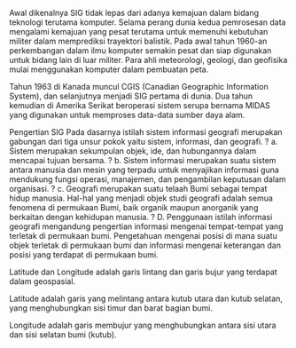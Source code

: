 Awal dikenalnya SIG tidak lepas dari adanya kemajuan dalam bidang teknologi terutama komputer. 
Selama perang dunia kedua pemrosesan data mengalami kemajuan yang pesat terutama untuk memenuhi 
kebutuhan militer dalam memprediksi trayektori balistik. Pada awal tahun 1960-an perkembangan dalam 
ilmu komputer semakin pesat dan siap digunakan untuk bidang lain di luar militer. Para ahli meteorologi, 
geologi, dan geofisika mulai menggunakan komputer dalam pembuatan peta.

Tahun 1963 di Kanada muncul CGIS (Canadian Geographic Information System), dan selanjutnya menjadi SIG pertama di dunia. 
Dua tahun kemudian di Amerika Serikat beroperasi sistem serupa bernama MIDAS yang digunakan untuk memproses data-data sumber daya alam.

Pengertian SIG
Pada dasarnya istilah sistem informasi geografi merupakan gabungan dari tiga unsur pokok yaitu sistem, informasi, dan geografi.
?	a. Sistem merupakan sekumpulan objek, ide, dan hubungannya dalam mencapai tujuan bersama.
?	b. Sistem informasi merupakan suatu sistem antara manusia dan mesin yang terpadu untuk menyajikan informasi guna mendukung 
	   fungsi operasi, manajemen, dan pengambilan keputusan dalam organisasi.
?	c. Geografi merupakan suatu telaah Bumi sebagai tempat hidup manusia. Hal-hal yang menjadi objek studi geografi adalah semua 
	   fenomena di permukaan Bumi, baik organik maupun anorganik yang berkaitan dengan kehidupan manusia.
?	D. Penggunaan istilah informasi geografi mengandung pengertian informasi mengenai tempat-tempat yang terletak di permukaan bumi. 
	   Pengetahuan mengenai posisi di mana suatu objek terletak di permukaan bumi dan informasi mengenai keterangan dan posisi yang terdapat 
	   di permukaan bumi.

Latitude dan Longitude adalah garis lintang dan garis bujur yang terdapat dalam geospasial.

Latitude adalah garis yang melintang antara kutub utara dan kutub selatan, yang menghubungkan sisi timur dan barat bagian bumi.

Longitude adalah garis membujur yang menghubungkan antara sisi utara dan sisi selatan bumi (kutub).
